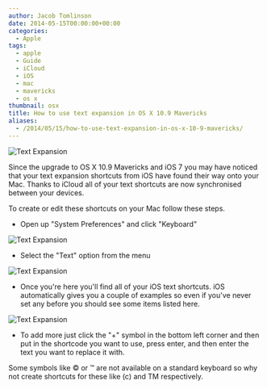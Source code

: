 ```yaml
---
author: Jacob Tomlinson
date: 2014-05-15T00:00:00+00:00
categories:
  - Apple
tags:
  - apple
  - Guide
  - iCloud
  - iOS
  - mac
  - mavericks
  - os x
thumbnail: osx
title: How to use text expansion in OS X 10.9 Mavericks
aliases:
  - /2014/05/15/how-to-use-text-expansion-in-os-x-10-9-mavericks/
---
```


![Text Expansion](https://i.imgur.com/X1qkC2J.png)

Since the upgrade to OS X 10.9 Mavericks and iOS 7 you may have noticed that your text expansion shortcuts from iOS have found their way onto your Mac. Thanks to iCloud all of your text shortcuts are now synchronised between your devices.

To create or edit these shortcuts on your Mac follow these steps.

*   Open up "System Preferences" and click "Keyboard"

![Text Expansion](https://i.imgur.com/3Ar8FRy.png)

*   Select the "Text" option from the menu

![Text Expansion](https://i.imgur.com/2zG24oZ.png)


*   Once you're here you'll find all of your iOS text shortcuts. iOS automatically gives you a couple of examples so even if you've never set any before you should see some items listed here.

![Text Expansion](https://i.imgur.com/Q1AkxvF.png)

*   To add more just click the "+" symbol in the bottom left corner and then put in the shortcode you want to use, press enter, and then enter the text you want to replace it with.

Some symbols like &copy; or &trade; are not available on a standard keyboard so why not create shortcuts for these like (c) and TM respectively.
